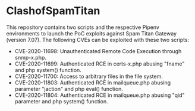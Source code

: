 # ClashofSpamTitan

This repository contains two scripts and the respective Pipenv environments to launch the PoC exploits against Spam Titan Gateway (version 7.07).
The following CVEs can be exploited with these two scripts:
* CVE-2020-11698: Unauthenticated Remote Code Execution through snmp-x.php.
* CVE-2020-11699: Authenticated RCE in certs-x.php abusing "fname" and php system() function.
* CVE-2020-11700: Access to arbitrary files in the file system.
* CVE-2020-11803: Authenticated RCE in mailqueue.php abusing parameter "jaction" and php eval() function.
* CVE-2020-11804: Authenticated RCE in mailqueue.php abusing "qid" parameter and php system() function.


